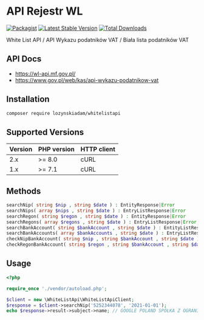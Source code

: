 API Rejestr WL
==============

[![Packagist](https://img.shields.io/packagist/l/lozynskiadam/whitelistapi.svg)](https://packagist.org/packages/lozynskiadam/whitelistapi)
[![Latest Stable Version](https://img.shields.io/packagist/v/lozynskiadam/whitelistapi.svg)](https://packagist.org/packages/lozynskiadam/whitelistapi)
[![Total Downloads](https://img.shields.io/packagist/dt/lozynskiadam/whitelistapi.svg)](https://packagist.org/packages/lozynskiadam/whitelistapi)

White List API / API Wykazu podatników VAT / Biała lista podatników VAT

API Docs
--------

* https://wl-api.mf.gov.pl/
* https://www.gov.pl/web/kas/api-wykazu-podatnikow-vat

Installation
------------

```bash
composer require lozynskiadam/whitelistapi
```

Supported Versions
------------------

| Version | PHP version | HTTP client |
|---------|-------------|-------------|
| 2.x     | \>= 8.0     | cURL        |
| 1.x     | \>= 7.1     | cURL        |

Methods
------------------

```php
searchNip( string $nip , string $date ) : EntityResponse|Error
searchNips( array $nips , string $date ) : EntryListResponse|Error
searchRegon( string $regon , string $date ) : EntityResponse|Error
searchRegons( array $regons , string $date ) : EntryListResponse|Error
searchBankAccount( string $bankAccount , string $date ) : EntityListResponse|Error
searchBankAccounts( array $bankAccounts , string $date ) : EntryListResponse|Error
checkNipBankAccount( string $nip , string $bankAccount , string $date ) : EntityCheckResponse|Error
checkRegonBankAccount( string $regon , string $bankAccount , string $date ) : EntityCheckResponse|Error
```

Usage
------------------

```php
<?php

require_once './vendor/autoload.php';

$client = new \WhiteListApi\WhiteListApiClient;
$response = $client->searchNip('5252344078', '2021-01-01');
echo $response->result->subject->name; // GOOGLE POLAND SPÓŁKA Z OGRANICZONĄ ODPOWIEDZIALNOŚCIĄ
```
